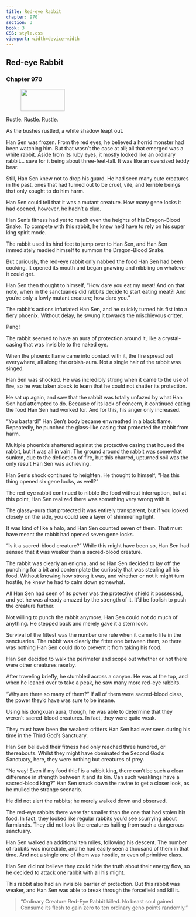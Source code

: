 ```yaml
---
title: Red-eye Rabbit
chapter: 970
section: 3
book: 3
CSS: style.css
viewport: width=device-width
---
```


## Red-eye Rabbit

### Chapter 970

<figure>
	<img src="../Images/gem.gif" alt="" id="gem" width="120" height="60" />
</figure>

Rustle. Rustle. Rustle.

As the bushes rustled, a white shadow leapt out.

Han Sen was frozen. From the red eyes, he believed a horrid monster had been watching him. But that wasn’t the case at all; all that emerged was a white rabbit. Aside from its ruby eyes, it mostly looked like an ordinary rabbit… save for it being about three-feet-tall. It was like an oversized teddy bear.

Still, Han Sen knew not to drop his guard. He had seen many cute creatures in the past, ones that had turned out to be cruel, vile, and terrible beings that only sought to do him harm.

Han Sen could tell that it was a mutant creature. How many gene locks it had opened, however, he hadn’t a clue.

Han Sen’s fitness had yet to reach even the heights of his Dragon-Blood Snake. To compete with this rabbit, he knew he’d have to rely on his super king spirit mode.

The rabbit used its hind feet to jump over to Han Sen, and Han Sen immediately readied himself to summon the Dragon-Blood Snake.

But curiously, the red-eye rabbit only nabbed the food Han Sen had been cooking. It opened its mouth and began gnawing and nibbling on whatever it could get.

Han Sen then thought to himself, “How dare you eat my meat! And on that note, when in the sanctuaries did rabbits decide to start eating meat?! And you’re only a lowly mutant creature; how dare you.”

The rabbit’s actions infuriated Han Sen, and he quickly turned his fist into a fiery phoenix. Without delay, he swung it towards the mischievous critter.

Pang!

The rabbit seemed to have an aura of protection around it, like a crystal-casing that was invisible to the naked eye.

When the phoenix flame came into contact with it, the fire spread out everywhere, all along the orbish-aura. Not a single hair of the rabbit was singed.

Han Sen was shocked. He was incredibly strong when it came to the use of fire, so he was taken aback to learn that he could not shatter its protection.

He sat up again, and saw that the rabbit was totally unfazed by what Han Sen had attempted to do. Because of its lack of concern, it continued eating the food Han Sen had worked for. And for this, his anger only increased.

“You bastard!” Han Sen’s body became enwreathed in a black flame. Repeatedly, he punched the glass-like casing that protected the rabbit from harm.

Multiple phoenix’s shattered against the protective casing that housed the rabbit, but it was all in vain. The ground around the rabbit was somewhat sunken, due to the deflection of fire, but this charred, upturned soil was the only result Han Sen was achieving.

Han Sen’s shock continued to heighten. He thought to himself, “Has this thing opened six gene locks, as well?”

The red-eye rabbit continued to nibble the food without interruption, but at this point, Han Sen realized there was something very wrong with it.

The glassy-aura that protected it was entirely transparent, but if you looked closely on the side, you could see a layer of shimmering light.

It was kind of like a halo, and Han Sen counted seven of them. That must have meant the rabbit had opened seven gene locks.

“Is it a sacred-blood creature?” While this might have been so, Han Sen had sensed that it was weaker than a sacred-blood creature.

The rabbit was clearly an enigma, and so Han Sen decided to lay off the punching for a bit and contemplate the curiosity that was stealing all his food. Without knowing how strong it was, and whether or not it might turn hostile, he knew he had to calm down somewhat.

All Han Sen had seen of its power was the protective shield it possessed, and yet he was already amazed by the strength of it. It’d be foolish to push the creature further.

Not willing to punch the rabbit anymore, Han Sen could not do much of anything. He stepped back and merely gave it a stern look.

Survival of the fittest was the number one rule when it came to life in the sanctuaries. The rabbit was clearly the fitter one between them, so there was nothing Han Sen could do to prevent it from taking his food.

Han Sen decided to walk the perimeter and scope out whether or not there were other creatures nearby.

After traveling briefly, he stumbled across a canyon. He was at the top, and when he leaned over to take a peak, he saw many more red-eye rabbits.

“Why are there so many of them?” If all of them were sacred-blood class, the power they’d have was sure to be insane.

Using his dongxuan aura, though, he was able to determine that they weren’t sacred-blood creatures. In fact, they were quite weak.

They must have been the weakest critters Han Sen had ever seen during his time in the Third God’s Sanctuary.

Han Sen believed their fitness had only reached three hundred, or thereabouts. Whilst they might have dominated the Second God’s Sanctuary, here, they were nothing but creatures of prey.

“No way! Even if my food thief is a rabbit king, there can’t be such a clear difference in strength between it and its kin. Can such weaklings have a sacred-blood king?” Han Sen snuck down the ravine to get a closer look, as he mulled the strange scenario.

He did not alert the rabbits; he merely walked down and observed.

The red-eye rabbits there were far smaller than the one that had stolen his food. In fact, they looked like regular rabbits you’d see scurrying about farmlands. They did not look like creatures hailing from such a dangerous sanctuary.

Han Sen walked an additional ten miles, following his descent. The number of rabbits was incredible, and he had easily seen a thousand of them in that time. And not a single one of them was hostile, or even of primitive class.

Han Sen did not believe they could hide the truth about their energy flow, so he decided to attack one rabbit with all his might.

This rabbit also had an invisible barrier of protection. But this rabbit was weaker, and Han Sen was able to break through the forcefield and kill it.

> “Ordinary Creature Red-Eye Rabbit killed. No beast soul gained. Consume its flesh to gain zero to ten ordinary geno points randomly.”